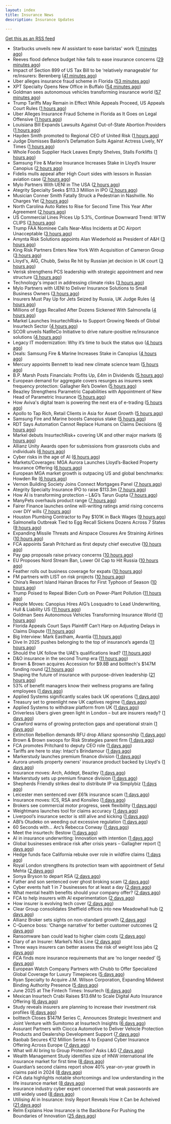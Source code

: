 ```yaml
---
layout: index
title: Insurance News
description: Insurance Updates

---
```


[Get this as an RSS feed](/insurance.rss)

<!-- news_marker starts -->
- Starbucks unveils new AI assistant to ease baristas' work ([1 minutes ago](https://www.insurancebusinessmag.com/uk/business-strategy/starbucks-unveils-new-ai-assistant-to-ease-baristas-work-538756.aspx))
- Reeves flood defence budget hike fails to ease insurance concerns ([29 minutes ago](https://www.postonline.co.uk/personal/7957925/reeves-flood-defence-budget-hike-fails-to-ease-insurance-concerns))
- Impact of Section 899 of US Tax Bill to be ‘relatively manageable’ for re/insurers: Berenberg ([41 minutes ago](https://www.reinsurancene.ws/impact-of-section-899-of-us-tax-bill-to-be-relatively-manageable-for-re-insurers-berenberg/))
- Uber alleges insurance fraud scheme in Florida ([53 minutes ago](https://www.dig-in.com/articles/uber-alleges-insurance-fraud-scheme-in-florida))
- XPT Specialty Opens New Office in Buffalo ([54 minutes ago](https://insurance-edge.net/2025/06/11/xpt-specialty-opens-new-office-in-buffalo/))
- Goldman sees autonomous vehicles transforming insurance world ([57 minutes ago](https://www.dig-in.com/articles/goldman-autonomous-vehicles-transforming-insurance-world))
- Trump Tariffs May Remain in Effect While Appeals Proceed, US Appeals Court Rules ([1 hours ago](https://www.insurancejournal.com/news/national/2025/06/11/827205.htm))
- Uber Alleges Insurance Fraud Scheme in Florida as It Goes on Legal Offensive ([1 hours ago](https://www.insurancejournal.com/news/southeast/2025/06/11/827201.htm))
- Louisiana Bill Expands Lawsuits Against Out-of-State Abortion Providers ([1 hours ago](https://www.insurancejournal.com/news/southcentral/2025/06/11/827085.htm))
- Hayden Smith promoted to Regional CEO of United Risk ([1 hours ago](https://www.reinsurancene.ws/hayden-smith-promoted-to-regional-ceo-of-united-risk/))
- Judge Dismisses Baldoni’s Defamation Suits Against Actress Lively, NY Times ([1 hours ago](https://www.insurancejournal.com/news/east/2025/06/11/827191.htm))
- Whole Foods Supplier Hack Leaves Empty Shelves, Stalls Forklifts ([1 hours ago](https://www.insurancejournal.com/news/national/2025/06/11/827183.htm))
- Samsung Fire & Marine Insurance Increases Stake in Lloyd’s Insurer Canopius ([2 hours ago](https://www.insurancejournal.com/news/international/2025/06/11/827177.htm))
- Fidelis mulls appeal after High Court sides with lessors in Russian aviation case ([2 hours ago](https://www.reinsurancene.ws/fidelis-mulls-appeal-after-high-court-sides-with-lessors-in-russian-aviation-case/))
- Mylo Partners With UENI in The USA ([2 hours ago](https://insurance-edge.net/2025/06/11/mylo-partners-with-ueni-in-the-usa/))
- Ategrity Specialty Seeks $113.3 Million in IPO ([2 hours ago](https://www.insurancejournal.com/news/national/2025/06/11/827178.htm))
- Musician Conner Smith Fatally Struck a Pedestrian in Nashville. No Charges Yet ([2 hours ago](https://www.insurancejournal.com/news/southeast/2025/06/11/827172.htm))
- North Carolina Auto Rates to Rise for Second Time This Year After Agreement ([2 hours ago](https://www.insurancejournal.com/news/southeast/2025/06/11/827167.htm))
- US Commercial Lines Prices Up 5.3%, Continue Downward Trend: WTW CLIPS ([3 hours ago](https://www.insurancejournal.com/news/national/2025/06/11/827154.htm))
- Trump FAA Nominee Calls Near-Miss Incidents at DC Airport Unacceptable ([3 hours ago](https://www.insurancejournal.com/news/east/2025/06/11/827161.htm))
- Amynta Risk Solutions appoints Alan Wiederhold as President of A&H ([3 hours ago](https://www.reinsurancene.ws/amynta-risk-solutions-appoints-alan-wiederhold-as-president-of-ah/))
- King Risk Partners Enters New York With Acquisition of Cameron Group ([3 hours ago](https://www.insurancejournal.com/news/east/2025/06/11/827156.htm))
- Lloyd's, AIG, Chubb, Swiss Re hit by Russian jet decision in UK court ([3 hours ago](https://www.insurancebusinessmag.com/uk/news/breaking-news/lloyds-aig-chubb-swiss-re-hit-by-russian-jet-decision-in-uk-court-538708.aspx))
- Verisk strengthens PCS leadership with strategic appointment and new structure ([3 hours ago](https://www.reinsurancene.ws/verisk-strengthens-pcs-leadership-with-strategic-appointment-and-new-structure/))
- Technology's impact in addressing climate risks ([3 hours ago](https://www.dig-in.com/podcast/technologys-impact-in-addressing-climate-risks))
- Mylo Partners with UENI to Deliver Insurance Solutions to Small Business Owners ([3 hours ago](https://www.insurtechinsights.com/mylo-partners-with-ueni-to-deliver-insurance-solutions-to-small-business-owners/))
- Insurers Must Pay Up for Jets Seized by Russia, UK Judge Rules ([4 hours ago](https://www.insurancejournal.com/news/international/2025/06/11/827148.htm))
- Millions of Eggs Recalled After Dozens Sickened With Salmonella ([4 hours ago](https://www.insurancejournal.com/news/national/2025/06/11/827146.htm))
- Markel Launches InsurtechRisk+ to Support Growing Needs of Global Insurtech Sector ([4 hours ago](https://www.insurtechinsights.com/markel-launches-insurtechrisk-to-support-growing-needs-of-global-insurtech-sector/))
- SCOR unveils NatReCo Initiative to drive nature-positive re/insurance solutions ([4 hours ago](https://www.reinsurancene.ws/scor-unveils-natreco-initiative-to-drive-nature-positive-re-insurance-solutions/))
- Legacy IT modernization: Why it’s time to buck the status quo ([4 hours ago](https://www.insurtechinsights.com/legacy-it-modernization-why-its-time-to-buck-the-status-quo/))
- Deals: Samsung Fire & Marine Increases Stake in Canopius ([4 hours ago](https://insurance-edge.net/2025/06/11/deals-samsung-fire-marine-increases-stake-in-canopius/))
- Mercury appoints Bennett to lead new climate science team ([5 hours ago](https://www.reinsurancene.ws/mercury-appoints-bennett-to-lead-new-climate-science-team/))
- B.P. Marsh Posts Financials: Profits Up, £4m in Dividends ([5 hours ago](https://insurance-edge.net/2025/06/11/b-p-marsh-posts-financials-profits-up-4m-in-dividends/))
- European demand for aggregate covers resurges as insurers seek frequency protection: Gallagher Re’s Dowlen ([5 hours ago](https://www.reinsurancene.ws/european-demand-for-aggregate-covers-resurges-as-insurers-seek-frequency-protection-gallagher-res-dowlen/))
- Beazley Strengthens Parametric Capabilities with Appointment of New Head of Parametric Insurance ([5 hours ago](https://www.insurtechinsights.com/beazley-strengthens-parametric-capabilities-with-appointment-of-new-head-of-parametric-insurance/))
- How Aviva's digital team is powering the next era of e-trading ([5 hours ago](https://www.insurancebusinessmag.com/uk/news/sme/how-avivas-digital-team-is-powering-the-next-era-of-etrading-538687.aspx))
- Apollo to Tap Rich, Retail Clients in Asia for Asset Growth ([5 hours ago](https://www.insurancejournal.com/news/international/2025/06/11/827138.htm))
- Samsung Fire and Marine boosts Canopius stake ([5 hours ago](https://www.insurancebusinessmag.com/uk/news/breaking-news/samsung-fire-and-marine-boosts-canopius-stake-538681.aspx))
- RDT Says Automation Cannot Replace Humans on Claims Decisions ([6 hours ago](https://insurance-edge.net/2025/06/11/rdt-says-automation-cannot-replace-humans-on-claims-decisions/))
- Markel debuts InsurtechRisk+ covering UK and other major markets ([6 hours ago](https://www.insurancebusinessmag.com/uk/news/technology/markel-debuts-insurtechrisk-covering-uk-and-other-major-markets-538677.aspx))
- Allianz Unity Awards open for submissions from grassroots clubs and individuals ([6 hours ago](https://www.insurancebusinessmag.com/uk/news/non-profits/allianz-unity-awards-open-for-submissions-from-grassroots-clubs-and-individuals-538676.aspx))
- Cyber risks in the age of AI ([6 hours ago](https://www.insurancebusinessmag.com/uk/tv/cyber-risks-in-the-age-of-ai-538675.aspx))
- Markets/Coverages: MGA Aurora Launches Lloyd’s-Backed Property Insurance Offering ([6 hours ago](https://www.insurancejournal.com/news/international/2025/06/11/827126.htm))
- European MGA market growth is outpacing US and global benchmarks: Howden Re ([6 hours ago](https://www.reinsurancene.ws/european-mga-market-growth-is-outpacing-us-and-global-benchmarks-howden-re/))
- Vernon Building Society Joins Connect Mortgages Panel ([7 hours ago](https://insurance-edge.net/2025/06/11/vernon-building-society-joins-connect-mortgages-panel/))
- Ategrity Specialty Insurance IPO to raise $113.3m ([7 hours ago](https://www.reinsurancene.ws/ategrity-specialty-insurance-ipo-to-raise-113-3m/))
- How AI is transforming protection – L&G’s Tarun Gupta ([7 hours ago](https://ifamagazine.com/what-does-ai-mean-for-digital-health-and-wellbeing/))
- ManyPets overhauls product range ([7 hours ago](https://www.postonline.co.uk/news/7957921/manypets-overhauls-product-range))
- Fairer Finance launches online will-writing ratings amid rising concerns over DIY wills ([7 hours ago](https://ifamagazine.com/fairer-finance-launches-online-will-writing-ratings-amid-rising-concerns-over-diy-wills/))
- Houston Plumbing Contractor to Pay $101K in Back Wages ([9 hours ago](https://www.insurancejournal.com/news/southcentral/2025/06/11/827057.htm))
- Salmonella Outbreak Tied to Egg Recall Sickens Dozens Across 7 States ([9 hours ago](https://www.insurancejournal.com/news/midwest/2025/06/11/827046.htm))
- Expanding Missile Threats and Airspace Closures Are Straining Airlines ([10 hours ago](https://www.insurancejournal.com/news/international/2025/06/11/827112.htm))
- FCA appoints Sarah Pritchard as first deputy chief executive ([10 hours ago](https://www.insurancebusinessmag.com/uk/news/breaking-news/fca-appoints-sarah-pritchard-as-first-deputy-chief-executive-538650.aspx))
- Pay gap proposals raise privacy concerns ([10 hours ago](https://www.insurancebusinessmag.com/uk/news/breaking-news/pay-gap-proposals-raise-privacy-concerns-538649.aspx))
- EU Proposes Nord Stream Ban, Lower Oil Cap to Hit Russia ([10 hours ago](https://www.insurancejournal.com/news/international/2025/06/11/827108.htm))
- Feather rolls out business coverage for expats ([10 hours ago](https://www.insurancebusinessmag.com/uk/news/breaking-news/feather-rolls-out-business-coverage-for-expats-538648.aspx))
- FM partners with LIST on risk projects ([10 hours ago](https://www.insurancebusinessmag.com/uk/news/breaking-news/fm-partners-with-list-on-risk-projects-538647.aspx))
- China’s Resort Island Hainan Braces for First Typhoon of Season ([10 hours ago](https://www.insurancejournal.com/news/international/2025/06/11/827099.htm))
- Trump Poised to Repeal Biden Curb on Power-Plant Pollution ([11 hours ago](https://www.insurancejournal.com/news/national/2025/06/11/827043.htm))
- People Moves: Canopius Hires AIG’s Losquadro to Lead Underwriting, Hull & Liability US ([11 hours ago](https://www.insurancejournal.com/news/national/2025/06/11/826971.htm))
- Goldman Sees Autonomous Vehicles Transforming Insurance World ([11 hours ago](https://www.insurancejournal.com/news/national/2025/06/11/827020.htm))
- Florida Appeals Court Says Plaintiff Can’t Harp on Adjusting Delays in Claims Dispute ([11 hours ago](https://www.insurancejournal.com/news/southeast/2025/06/11/827071.htm))
- Big Interview: Mark Eastham, Avantia ([11 hours ago](https://www.postonline.co.uk/personal/7957718/big-interview-mark-eastham-avantia))
- Dive In 2025 pushes belonging to the top of insurance’s agenda ([11 hours ago](https://www.postonline.co.uk/news/7957904/dive-in-2025-pushes-belonging-to-the-top-of-insurance%E2%80%99s-agenda))
- Should the UK follow the UAE’s qualifications lead? ([11 hours ago](https://www.postonline.co.uk/people/7957500/should-the-uk-follow-the-uae%E2%80%99s-qualifications-lead))
- D&O insurance in the second Trump era ([11 hours ago](https://www.postonline.co.uk/commercial/7957858/do-insurance-in-the-second-trump-era))
- Brown & Brown acquires Accession for $9.8B and bolttech's $147M funding round ([21 hours ago](https://www.dig-in.com/news/brown-brown-acquires-accession-9-8b-bolttech-147m-funding))
- Shaping the future of insurance with purpose-driven leadership ([21 hours ago](https://www.dig-in.com/opinion/shaping-future-of-insurance-with-purpose-driven-leadership))
- 53% of benefit managers know their wellness programs are failing employees ([1 days ago](https://www.dig-in.com/news/wellness-benefits-are-not-improving-employee-health))
- Applied Systems significantly scales back UK operations ([1 days ago](https://www.postonline.co.uk/news/7957918/applied-systems-significantly-scales-back-uk-operations))
- Treasury set to greenlight new UK captives regime ([1 days ago](https://www.postonline.co.uk/commercial/7957917/treasury-set-to-greenlight-new-uk-captives-regime))
- Applied Systems to withdraw platform from UK ([1 days ago](https://www.insurancebusinessmag.com/uk/news/technology/applied-systems-to-withdraw-platform-from-uk-538563.aspx))
- Driverless Ubers given green light in London – but are insurers ready? ([1 days ago](https://www.insurancebusinessmag.com/uk/news/auto-motor/driverless-ubers-given-green-light-in-london--but-are-insurers-ready-538562.aspx))
- Crawford warns of growing protection gaps and operational strain ([1 days ago](https://www.insurancebusinessmag.com/uk/news/claims/crawford-warns-of-growing-protection-gaps-and-operational-strain-538567.aspx))
- Extinction Rebellion demands RFU drop Allianz sponsorship ([1 days ago](https://www.postonline.co.uk/news/7957916/extinction-rebellion-demands-rfu-drop-allianz-sponsorship))
- Brown & Brown swoops for Risk Strategies parent firm ([1 days ago](https://www.postonline.co.uk/news/7957914/brown-brown-swoops-for-risk-strategies-parent-firm))
- FCA promotes Pritchard to deputy CEO role ([1 days ago](https://www.postonline.co.uk/news/7957913/fca-promotes-pritchard-to-deputy-ceo-role))
- Tariffs are here to stay: Intact's Brindamour ([1 days ago](https://www.insurancebusinessmag.com/uk/news/breaking-news/tariffs-are-here-to-stay-intacts-brindamour-538522.aspx))
- Markerstudy launches premium finance division ([1 days ago](https://www.insurancebusinessmag.com/uk/news/breaking-news/markerstudy-launches-premium-finance-division-538521.aspx))
- Aurora unveils property owners' insurance product backed by Lloyd's ([1 days ago](https://www.insurancebusinessmag.com/uk/news/property-insurance/aurora-unveils-property-owners-insurance-product-backed-by-lloyds-538520.aspx))
- Insurance moves: Arch, Addept, Beazley ([1 days ago](https://www.insurancebusinessmag.com/uk/news/breaking-news/insurance-moves-arch-addept-beazley-538519.aspx))
- Markerstudy sets up premium finance division ([1 days ago](https://www.postonline.co.uk/news/7957910/markerstudy-sets-up-premium-finance-division))
- Shepherds Friendly strikes deal to distribute IP via Simplybiz ([1 days ago](https://ifamagazine.com/shepherds-friendly-strikes-deal-to-distribute-ip-via-simplybiz/))
- Leicester men sentenced over £61k insurance scam ([1 days ago](https://www.insurancebusinessmag.com/uk/news/legal-insights/leicester-men-sentenced-over-61k-insurance-scam-538505.aspx))
- Insurance moves: ICS, RSA and Konsileo ([1 days ago](https://www.insurancebusinessmag.com/uk/news/breaking-news/insurance-moves-ics-rsa-and-konsileo-538503.aspx))
- Brokers see commercial motor progress, seek flexibility ([1 days ago](https://www.insurancebusinessmag.com/uk/news/breaking-news/brokers-see-commercial-motor-progress-seek-flexibility-538502.aspx))
- Weightmans launches tool for claims accuracy ([1 days ago](https://www.insurancebusinessmag.com/uk/news/claims/weightmans-launches-tool-for-claims-accuracy-538501.aspx))
- Liverpool’s insurance sector is still alive and kicking ([1 days ago](https://www.postonline.co.uk/commercial/7957804/liverpool%E2%80%99s-insurance-sector-is-still-alive-and-kicking))
- ABI’s Otudeko on weeding out excessive regulation ([1 days ago](https://www.postonline.co.uk/regulation/7957893/abi%E2%80%99s-otudeko-on-weeding-out-excessive-regulation))
- 60 Seconds with... Arc’s Rebecca Conway ([1 days ago](https://www.postonline.co.uk/people/7957449/60-seconds-with-arc%E2%80%99s-rebecca-conway))
- Meet the insurtech: Bestow ([1 days ago](https://www.dig-in.com/news/meet-the-insurtech-bestow))
- AI in insurance underwriting: Innovation with intention ([1 days ago](https://www.dig-in.com/opinion/ai-in-insurance-underwriting))
- Global businesses embrace risk after crisis years – Gallagher report ([1 days ago](https://www.insurancebusinessmag.com/uk/news/sme/global-businesses-embrace-risk-after-crisis-years--gallagher-report-538457.aspx))
- Hedge funds face California rebuke over role in wildfire claims ([1 days ago](https://www.dig-in.com/articles/hedge-funds-california-rebuke-over-role-in-wildfire-claims))
- Royal London strengthens its protection team with appointment of Setul Mehta ([2 days ago](https://ifamagazine.com/royal-london-strengthens-its-protection-team-with-appointment-of-setul-mehta/))
- Sonya Bryson to depart RSA ([2 days ago](https://www.postonline.co.uk/news/7957903/sonya-bryson-to-depart-rsa))
- Father and son sentenced over ghost broking scam ([2 days ago](https://www.postonline.co.uk/broker/7957901/father-and-son-sentenced-over-ghost-broking-scam))
- Cyber events halt 1 in 7 businesses for at least a day ([2 days ago](https://www.postonline.co.uk/news/7957899/cyber-events-halt-1-in-7-businesses-for-at-least-a-day))
- What mental health benefits should your company offer? ([2 days ago](https://www.dig-in.com/list/what-mental-health-benefits-should-your-company-offer))
- FCA to help insurers with AI experimentation ([2 days ago](https://www.postonline.co.uk/technology/7957898/fca-to-help-insurers-with-ai-experimentation))
- How insurer is evolving tech cover ([2 days ago](https://www.insurancebusinessmag.com/uk/tv/how-insurer-is-evolving-tech-cover-538372.aspx))
- Clear Group consolidates Sheffield offices into new Meadowhall hub ([2 days ago](https://www.insurancebusinessmag.com/uk/news/breaking-news/clear-group-consolidates-sheffield-offices-into-new-meadowhall-hub-538371.aspx))
- Allianz Broker sets sights on non-standard growth ([2 days ago](https://www.postonline.co.uk/news/7957885/allianz-broker-sets-sights-on-non-standard-growth))
- C-Quence boss: ‘Change narrative’ for better customer outcomes ([2 days ago](https://www.postonline.co.uk/technology/7957888/c-quence-boss-%E2%80%98change-narrative%E2%80%99-for-better-customer-outcomes))
- Ransomware ban could lead to higher claim costs ([2 days ago](https://www.postonline.co.uk/technology/7957890/ransomware-ban-could-lead-to-higher-claim-costs))
- Diary of an Insurer: Markel’s Nick Line ([2 days ago](https://www.postonline.co.uk/people/7957486/diary-of-an-insurer-markel%E2%80%99s-nick-line))
- Three ways insurers can better assess the risk of weight loss jabs ([2 days ago](https://www.postonline.co.uk/commercial/7957502/three-ways-insurers-can-better-assess-the-risk-of-weight-loss-jabs))
- FCA finds more insurance requirements that are ‘no longer needed’ ([5 days ago](https://www.postonline.co.uk/news/7957891/fca-finds-more-insurance-requirements-that-are-%E2%80%98no-longer-needed%E2%80%99))
- European Watch Company Partners with Chubb to Offer Specialized Global Coverage for Luxury Timepieces ([5 days ago](https://www.insurtechinsights.com/european-watch-company-partners-with-chubb-to-offer-specialized-global-coverage-for-luxury-timepieces/))
- Ryan Specialty to Acquire J.M. Wilson Corporation, Expanding Midwest Binding Authority Presence ([5 days ago](https://www.insurtechinsights.com/ryan-specialty-to-acquire-j-m-wilson-corporation-expanding-midwest-binding-authority-presence/))
- June 2025 at The Fintech Times: Insurtech ([6 days ago](https://thefintechtimes.com/june-2025-at-the-fintech-times-insurtech/))
- Mexican Insurtech Crabi Raises $13.6M to Scale Digital Auto Insurance Offering ([6 days ago](https://www.insurtechinsights.com/mexican-insurtech-crabi-raises-13-6m-to-scale-digital-auto-insurance-offering/))
- Study reveals insurers are planning to increase their investment risk profiles ([6 days ago](https://ifamagazine.com/study-reveals-insurers-are-planning-to-increase-their-investment-risk-profiles/))
- bolttech Closes $147M Series C, Announces Strategic Investment and Joint Venture with Sumitomo at Insurtech Insights ([6 days ago](https://www.insurtechinsights.com/bolttech-closes-147m-series-c-announces-strategic-investment-and-joint-venture-with-sumitomo-at-insurtech-insights/))
- Assurant Partners with Ciocca Automotive to Deliver Vehicle Protection Products and Dealership Development Support ([7 days ago](https://www.insurtechinsights.com/assurant-partners-with-ciocca-automotive-to-deliver-vehicle-protection-products-and-dealership-development-support/))
- Baobab Secures €12 Million Series A to Expand Cyber Insurance Offering Across Europe ([7 days ago](https://www.insurtechinsights.com/baobab-secures-e12-million-series-a-to-expand-cyber-insurance-offering-across-europe/))
- What will AI bring to Group Protection? Asks L&G ([7 days ago](https://ifamagazine.com/what-will-ai-bring-to-group-protection-asks-lg/))
- Wealth Management Study identifies size of HNW international life insurance market for first time ([8 days ago](https://ifamagazine.com/wealth-management-study-identifies-size-of-hnw-international-life-insurance-market-for-first-time/))
- Guardian’s second claims report show 40% year-on-year growth in claims paid in 2024 ([8 days ago](https://ifamagazine.com/guardians-second-claims-report-show-40-year-on-year-growth-in-claims-paid-in-2024/))
- FCA data highlights notable shortcomings and low understanding in the life insurance market ([8 days ago](https://ifamagazine.com/fca-data-highlights-notable-shortcomings-and-low-understanding-in-the-life-insurance-market/))
- Insurance industry cyber expert concerned that weak passwords are still widely used ([8 days ago](https://ifamagazine.com/insurance-industry-cyber-expert-concerned-that-weak-passwords-are-still-widely-used/))
- Utilising AI in Insurance: Insly Report Reveals How it Can be Acheived ([21 days ago](https://thefintechtimes.com/utilising-ai-in-insurance-insly-report-reveals-how-it-can-be-acheived/))
- Relm Explains How Insurance is the Backbone For Pushing the Boundaries of Innovation ([25 days ago](https://thefintechtimes.com/relm-explains-how-insurance-is-the-backbone-for-pushing-the-boundaries-of-innovation/))

<!-- news_marker ends -->